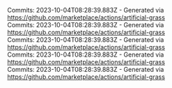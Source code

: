 Commits: 2023-10-04T08:28:39.883Z - Generated via https://github.com/marketplace/actions/artificial-grass
<br>
Commits: 2023-10-04T08:28:39.883Z - Generated via https://github.com/marketplace/actions/artificial-grass
<br>
Commits: 2023-10-04T08:28:39.883Z - Generated via https://github.com/marketplace/actions/artificial-grass
<br>
Commits: 2023-10-04T08:28:39.883Z - Generated via https://github.com/marketplace/actions/artificial-grass
<br>
Commits: 2023-10-04T08:28:39.883Z - Generated via https://github.com/marketplace/actions/artificial-grass
<br>

